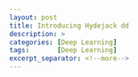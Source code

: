 ```yaml
---
layout: post
title: Introducing Hydejack dd
description: >
categories: [Deep Learning]
tags:       [Deep Learning]
excerpt_separator: <!--more-->
---
```

